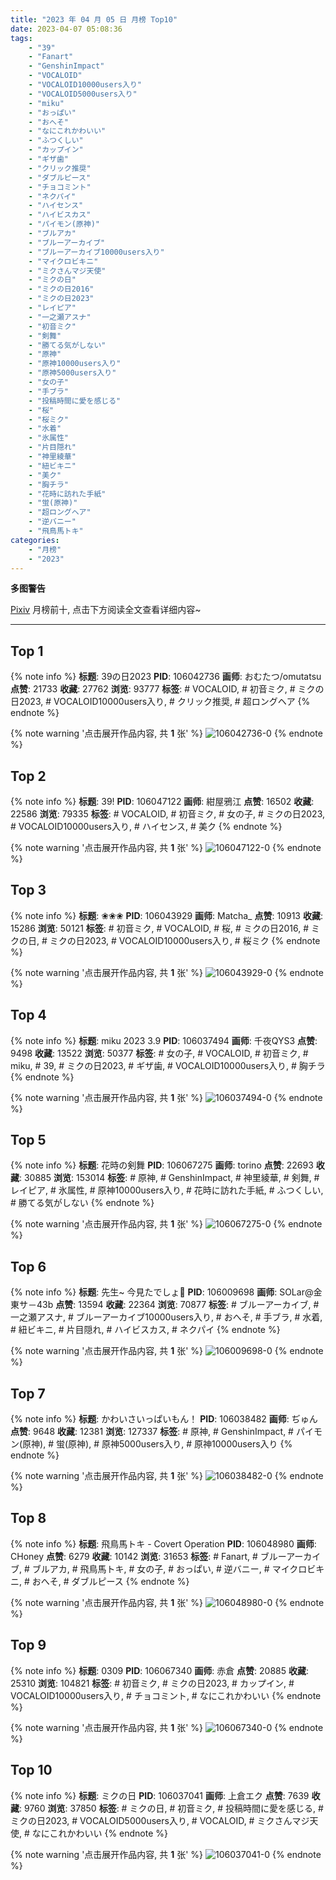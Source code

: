 ```yaml
---
title: "2023 年 04 月 05 日 月榜 Top10"
date: 2023-04-07 05:08:36
tags:
    - "39"
    - "Fanart"
    - "GenshinImpact"
    - "VOCALOID"
    - "VOCALOID10000users入り"
    - "VOCALOID5000users入り"
    - "miku"
    - "おっぱい"
    - "おへそ"
    - "なにこれかわいい"
    - "ふつくしい"
    - "カップイン"
    - "ギザ歯"
    - "クリック推奨"
    - "ダブルピース"
    - "チョコミント"
    - "ネクパイ"
    - "ハイセンス"
    - "ハイビスカス"
    - "パイモン(原神)"
    - "ブルアカ"
    - "ブルーアーカイブ"
    - "ブルーアーカイブ10000users入り"
    - "マイクロビキニ"
    - "ミクさんマジ天使"
    - "ミクの日"
    - "ミクの日2016"
    - "ミクの日2023"
    - "レイピア"
    - "一之瀬アスナ"
    - "初音ミク"
    - "剣舞"
    - "勝てる気がしない"
    - "原神"
    - "原神10000users入り"
    - "原神5000users入り"
    - "女の子"
    - "手ブラ"
    - "投稿時間に愛を感じる"
    - "桜"
    - "桜ミク"
    - "水着"
    - "氷属性"
    - "片目隠れ"
    - "神里綾華"
    - "紐ビキニ"
    - "美ク"
    - "胸チラ"
    - "花時に訪れた手紙"
    - "蛍(原神)"
    - "超ロングヘア"
    - "逆バニー"
    - "飛鳥馬トキ"
categories:
    - "月榜"
    - "2023"
---
```


<i class="fa fa-triangle-exclamation"></i>**多图警告**<i class="fa fa-triangle-exclamation"></i>

[Pixiv](https://www.pixiv.net/) 月榜前十, 点击下方阅读全文查看详细内容~

<!-- more -->

---

## Top 1

{% note info %}
**标题**: 39の日2023
**PID**: 106042736 **画师**: おむたつ/omutatsu
**点赞**: 21733 **收藏**: 27762 **浏览**: 93777
**标签**: # VOCALOID, # 初音ミク, # ミクの日2023, # VOCALOID10000users入り, # クリック推奨, # 超ロングヘア
{% endnote %}

{% note warning '点击展开作品内容, 共 **1** 张' %}
![106042736-0](https://i.pixiv.re/img-original/img/2023/03/09/04/00/01/106042736_p0.jpg)
{% endnote %}

## Top 2

{% note info %}
**标题**: 39!
**PID**: 106047122 **画师**: 紺屋鴉江
**点赞**: 16502 **收藏**: 22586 **浏览**: 79335
**标签**: # VOCALOID, # 初音ミク, # 女の子, # ミクの日2023, # VOCALOID10000users入り, # ハイセンス, # 美ク
{% endnote %}

{% note warning '点击展开作品内容, 共 **1** 张' %}
![106047122-0](https://i.pixiv.re/img-original/img/2023/03/09/10/27/15/106047122_p0.jpg)
{% endnote %}

## Top 3

{% note info %}
**标题**: ❀❀❀
**PID**: 106043929 **画师**: Matcha_
**点赞**: 10913 **收藏**: 15286 **浏览**: 50121
**标签**: # 初音ミク, # VOCALOID, # 桜, # ミクの日2016, # ミクの日, # ミクの日2023, # VOCALOID10000users入り, # 桜ミク
{% endnote %}

{% note warning '点击展开作品内容, 共 **1** 张' %}
![106043929-0](https://i.pixiv.re/img-original/img/2023/03/09/06/06/06/106043929_p0.jpg)
{% endnote %}

## Top 4

{% note info %}
**标题**: miku 2023 3.9
**PID**: 106037494 **画师**: 千夜QYS3
**点赞**: 9498 **收藏**: 13522 **浏览**: 50377
**标签**: # 女の子, # VOCALOID, # 初音ミク, # miku, # 39, # ミクの日2023, # ギザ歯, # VOCALOID10000users入り, # 胸チラ
{% endnote %}

{% note warning '点击展开作品内容, 共 **1** 张' %}
![106037494-0](https://i.pixiv.re/img-original/img/2023/03/09/00/02/51/106037494_p0.jpg)
{% endnote %}

## Top 5

{% note info %}
**标题**: 花時の剣舞
**PID**: 106067275 **画师**: torino
**点赞**: 22693 **收藏**: 30885 **浏览**: 153014
**标签**: # 原神, # GenshinImpact, # 神里綾華, # 剣舞, # レイピア, # 氷属性, # 原神10000users入り, # 花時に訪れた手紙, # ふつくしい, # 勝てる気がしない
{% endnote %}

{% note warning '点击展开作品内容, 共 **1** 张' %}
![106067275-0](https://i.pixiv.re/img-original/img/2023/03/10/00/00/42/106067275_p0.jpg)
{% endnote %}

## Top 6

{% note info %}
**标题**: 先生~ 今見たでしょ💙
**PID**: 106009698 **画师**: SOLar@金東サ－43b
**点赞**: 13594 **收藏**: 22364 **浏览**: 70877
**标签**: # ブルーアーカイブ, # 一之瀬アスナ, # ブルーアーカイブ10000users入り, # おへそ, # 手ブラ, # 水着, # 紐ビキニ, # 片目隠れ, # ハイビスカス, # ネクパイ
{% endnote %}

{% note warning '点击展开作品内容, 共 **1** 张' %}
![106009698-0](https://i.pixiv.re/img-original/img/2023/03/08/00/01/30/106009698_p0.png)
{% endnote %}

## Top 7

{% note info %}
**标题**: かわいさいっぱいもん！
**PID**: 106038482 **画师**: ぢゅん
**点赞**: 9648 **收藏**: 12381 **浏览**: 127337
**标签**: # 原神, # GenshinImpact, # パイモン(原神), # 蛍(原神), # 原神5000users入り, # 原神10000users入り
{% endnote %}

{% note warning '点击展开作品内容, 共 **1** 张' %}
![106038482-0](https://i.pixiv.re/img-original/img/2023/03/09/00/24/05/106038482_p0.jpg)
{% endnote %}

## Top 8

{% note info %}
**标题**: 飛鳥馬トキ - Covert Operation
**PID**: 106048980 **画师**: CHoney
**点赞**: 6279 **收藏**: 10142 **浏览**: 31653
**标签**: # Fanart, # ブルーアーカイブ, # ブルアカ, # 飛鳥馬トキ, # 女の子, # おっぱい, # 逆バニー, # マイクロビキニ, # おへそ, # ダブルピース
{% endnote %}

{% note warning '点击展开作品内容, 共 **1** 张' %}
![106048980-0](https://i.pixiv.re/img-original/img/2023/03/09/12/18/21/106048980_p0.png)
{% endnote %}

## Top 9

{% note info %}
**标题**: 0309
**PID**: 106067340 **画师**: 赤倉
**点赞**: 20885 **收藏**: 25310 **浏览**: 104821
**标签**: # 初音ミク, # ミクの日2023, # カップイン, # VOCALOID10000users入り, # チョコミント, # なにこれかわいい
{% endnote %}

{% note warning '点击展开作品内容, 共 **1** 张' %}
![106067340-0](https://i.pixiv.re/img-original/img/2023/03/10/00/40/39/106067340_p0.png)
{% endnote %}

## Top 10

{% note info %}
**标题**: ミクの日
**PID**: 106037041 **画师**: 上倉エク
**点赞**: 7639 **收藏**: 9760 **浏览**: 37850
**标签**: # ミクの日, # 初音ミク, # 投稿時間に愛を感じる, # ミクの日2023, # VOCALOID5000users入り, # VOCALOID, # ミクさんマジ天使, # なにこれかわいい
{% endnote %}

{% note warning '点击展开作品内容, 共 **1** 张' %}
![106037041-0](https://i.pixiv.re/img-original/img/2023/03/09/05/48/42/106037041_p0.jpg)
{% endnote %}
